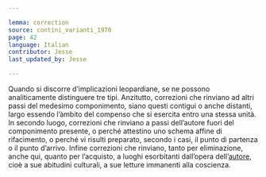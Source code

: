 ```yaml
---

lemma: correction
source: contini_varianti_1970
page: 42
language: Italian
contributor: Jesse
last_updated_by: Jesse

---
```

Quando si discorre d’implicazioni leopardiane, se ne possono analiticamente distinguere tre tipi. Anzitutto, correzioni che rinviano ad altri passi del medesimo componimento, siano questi contigui o anche distanti, largo essendo l’àmbito del compenso che si esercita entro una stessa unità. In secondo luogo, correzioni che rinviano a passi dell’autore fuori del componimento presente, o perché attestino uno schema affine di rifacimento, o perché vi risulti preparato, secondo i casi, il punto di partenza o il punto d’arrivo. Infine correzioni che rinviano, tanto per eliminazione, anche qui, quanto per l’acquisto, a luoghi esorbitanti dall’opera dell’[autore](author.html), cioè a sue abitudini culturali, a sue letture immanenti alla coscienza.
